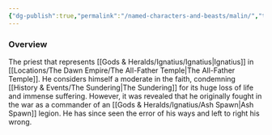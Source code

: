 ```yaml
---
{"dg-publish":true,"permalink":"/named-characters-and-beasts/malin/","tags":["NPC"],"noteIcon":"","created":"2024-09-18T16:53:17.713+01:00","updated":"2024-12-31T19:55:45.200+00:00"}
---
```



### Overview
The priest that represents [[Gods & Heralds/Ignatius/Ignatius\|Ignatius]] in [[Locations/The Dawn Empire/The All-Father Temple\|The All-Father Temple]]. He considers himself a moderate in the faith, condemning [[History & Events/The Sundering\|The Sundering]] for its huge loss of life and immense suffering. However, it was revealed that he originally fought in the war as a commander of an [[Gods & Heralds/Ignatius/Ash Spawn\|Ash Spawn]] legion. He has since seen the error of his ways and left to right his wrong. 